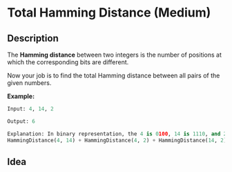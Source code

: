 # Total Hamming Distance (Medium)
## Description

The **Hamming distance** between two integers is the number of positions at which the corresponding bits are different.

Now your job is to find the total Hamming distance between all pairs of the given numbers.

**Example:**

```python
Input: 4, 14, 2

Output: 6

Explanation: In binary representation, the 4 is 0100, 14 is 1110, and 2 is 0010 (just showing the four bits relevant in this case). So the answer will be:
HammingDistance(4, 14) + HammingDistance(4, 2) + HammingDistance(14, 2) = 2 + 2 + 2 = 6.
```


## Idea

